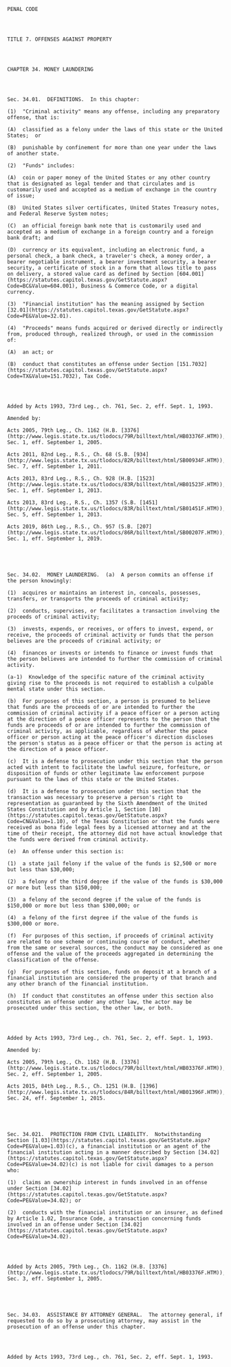 ﻿
    
    
    	
    					
    
    
    PENAL CODE
    
      
    
    
    TITLE 7. OFFENSES AGAINST PROPERTY
    
      
    
    
    CHAPTER 34. MONEY LAUNDERING
    
      
    
    
    Sec. 34.01.  DEFINITIONS.  In this chapter:
    
    (1)  "Criminal activity" means any offense, including any preparatory offense, that is:
    
    (A)  classified as a felony under the laws of this state or the United States;  or
    
    (B)  punishable by confinement for more than one year under the laws of another state.
    
    (2)  "Funds" includes:
    
    (A)  coin or paper money of the United States or any other country that is designated as legal tender and that circulates and is customarily used and accepted as a medium of exchange in the country of issue;
    
    (B)  United States silver certificates, United States Treasury notes, and Federal Reserve System notes;
    
    (C)  an official foreign bank note that is customarily used and accepted as a medium of exchange in a foreign country and a foreign bank draft; and
    
    (D)  currency or its equivalent, including an electronic fund, a personal check, a bank check, a traveler's check, a money order, a bearer negotiable instrument, a bearer investment security, a bearer security, a certificate of stock in a form that allows title to pass on delivery, a stored value card as defined by Section [604.001](https://statutes.capitol.texas.gov/GetStatute.aspx?Code=BC&Value=604.001), Business & Commerce Code, or a digital currency.
    
    (3)  "Financial institution" has the meaning assigned by Section [32.01](https://statutes.capitol.texas.gov/GetStatute.aspx?Code=PE&Value=32.01). 
    
    (4)  "Proceeds" means funds acquired or derived directly or indirectly from, produced through, realized through, or used in the commission of:
    
    (A)  an act; or
    
    (B)  conduct that constitutes an offense under Section [151.7032](https://statutes.capitol.texas.gov/GetStatute.aspx?Code=TX&Value=151.7032), Tax Code.
    
    
    
    
    Added by Acts 1993, 73rd Leg., ch. 761, Sec. 2, eff. Sept. 1, 1993.
    
    Amended by: 
    
    Acts 2005, 79th Leg., Ch. 1162 (H.B. [3376](http://www.legis.state.tx.us/tlodocs/79R/billtext/html/HB03376F.HTM)), Sec. 1, eff. September 1, 2005.
    
    Acts 2011, 82nd Leg., R.S., Ch. 68 (S.B. [934](http://www.legis.state.tx.us/tlodocs/82R/billtext/html/SB00934F.HTM)), Sec. 7, eff. September 1, 2011.
    
    Acts 2013, 83rd Leg., R.S., Ch. 928 (H.B. [1523](http://www.legis.state.tx.us/tlodocs/83R/billtext/html/HB01523F.HTM)), Sec. 1, eff. September 1, 2013.
    
    Acts 2013, 83rd Leg., R.S., Ch. 1357 (S.B. [1451](http://www.legis.state.tx.us/tlodocs/83R/billtext/html/SB01451F.HTM)), Sec. 5, eff. September 1, 2013.
    
    Acts 2019, 86th Leg., R.S., Ch. 957 (S.B. [207](http://www.legis.state.tx.us/tlodocs/86R/billtext/html/SB00207F.HTM)), Sec. 1, eff. September 1, 2019.
    
    
    
    
    
    Sec. 34.02.  MONEY LAUNDERING.  (a)  A person commits an offense if the person knowingly:
    
    (1)  acquires or maintains an interest in, conceals, possesses, transfers, or transports the proceeds of criminal activity;
    
    (2)  conducts, supervises, or facilitates a transaction involving the proceeds of criminal activity;
    
    (3)  invests, expends, or receives, or offers to invest, expend, or receive, the proceeds of criminal activity or funds that the person believes are the proceeds of criminal activity; or
    
    (4)  finances or invests or intends to finance or invest funds that the person believes are intended to further the commission of criminal activity.
    
    (a-1)  Knowledge of the specific nature of the criminal activity giving rise to the proceeds is not required to establish a culpable mental state under this section.
    
    (b)  For purposes of this section, a person is presumed to believe that funds are the proceeds of or are intended to further the commission of criminal activity if a peace officer or a person acting at the direction of a peace officer represents to the person that the funds are proceeds of or are intended to further the commission of criminal activity, as applicable, regardless of whether the peace officer or person acting at the peace officer's direction discloses the person's status as a peace officer or that the person is acting at the direction of a peace officer.
    
    (c)  It is a defense to prosecution under this section that the person acted with intent to facilitate the lawful seizure, forfeiture, or disposition of funds or other legitimate law enforcement purpose pursuant to the laws of this state or the United States.
    
    (d)  It is a defense to prosecution under this section that the transaction was necessary to preserve a person's right to representation as guaranteed by the Sixth Amendment of the United States Constitution and by Article 1, Section [10](https://statutes.capitol.texas.gov/GetStatute.aspx?Code=CN&Value=1.10), of the Texas Constitution or that the funds were received as bona fide legal fees by a licensed attorney and at the time of their receipt, the attorney did not have actual knowledge that the funds were derived from criminal activity.
    
    (e)  An offense under this section is:
    
    (1)  a state jail felony if the value of the funds is $2,500 or more but less than $30,000;
    
    (2)  a felony of the third degree if the value of the funds is $30,000 or more but less than $150,000;
    
    (3)  a felony of the second degree if the value of the funds is $150,000 or more but less than $300,000; or
    
    (4)  a felony of the first degree if the value of the funds is $300,000 or more.
    
    (f)  For purposes of this section, if proceeds of criminal activity are related to one scheme or continuing course of conduct, whether from the same or several sources, the conduct may be considered as one offense and the value of the proceeds aggregated in determining the classification of the offense.
    
    (g)  For purposes of this section, funds on deposit at a branch of a financial institution are considered the property of that branch and any other branch of the financial institution.
    
    (h)  If conduct that constitutes an offense under this section also constitutes an offense under any other law, the actor may be prosecuted under this section, the other law, or both.
    
    
    
    
    Added by Acts 1993, 73rd Leg., ch. 761, Sec. 2, eff. Sept. 1, 1993.
    
    Amended by: 
    
    Acts 2005, 79th Leg., Ch. 1162 (H.B. [3376](http://www.legis.state.tx.us/tlodocs/79R/billtext/html/HB03376F.HTM)), Sec. 2, eff. September 1, 2005.
    
    Acts 2015, 84th Leg., R.S., Ch. 1251 (H.B. [1396](http://www.legis.state.tx.us/tlodocs/84R/billtext/html/HB01396F.HTM)), Sec. 24, eff. September 1, 2015.
    
    
    
    
    
    Sec. 34.021.  PROTECTION FROM CIVIL LIABILITY.  Notwithstanding Section [1.03](https://statutes.capitol.texas.gov/GetStatute.aspx?Code=PE&Value=1.03)(c), a financial institution or an agent of the financial institution acting in a manner described by Section [34.02](https://statutes.capitol.texas.gov/GetStatute.aspx?Code=PE&Value=34.02)(c) is not liable for civil damages to a person who:
    
    (1)  claims an ownership interest in funds involved in an offense under Section [34.02](https://statutes.capitol.texas.gov/GetStatute.aspx?Code=PE&Value=34.02); or
    
    (2)  conducts with the financial institution or an insurer, as defined by Article 1.02, Insurance Code, a transaction concerning funds involved in an offense under Section [34.02](https://statutes.capitol.texas.gov/GetStatute.aspx?Code=PE&Value=34.02).
    
    
    
    
    Added by Acts 2005, 79th Leg., Ch. 1162 (H.B. [3376](http://www.legis.state.tx.us/tlodocs/79R/billtext/html/HB03376F.HTM)), Sec. 3, eff. September 1, 2005.
    
    
    
    
    
    Sec. 34.03.  ASSISTANCE BY ATTORNEY GENERAL.  The attorney general, if requested to do so by a prosecuting attorney, may assist in the prosecution of an offense under this chapter.
    
    
    
    
    Added by Acts 1993, 73rd Leg., ch. 761, Sec. 2, eff. Sept. 1, 1993.
    
    
    
    
    				
